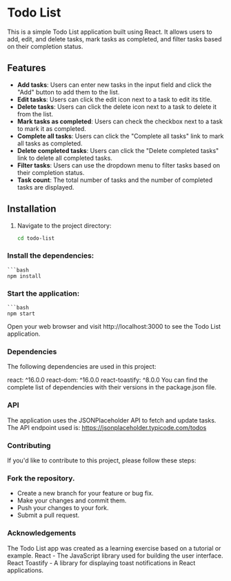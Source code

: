 # Todo List

This is a simple Todo List application built using React. It allows users to add, edit, and delete tasks, mark tasks as completed, and filter tasks based on their completion status.

## Features

- **Add tasks**: Users can enter new tasks in the input field and click the "Add" button to add them to the list.
- **Edit tasks**: Users can click the edit icon next to a task to edit its title.
- **Delete tasks**: Users can click the delete icon next to a task to delete it from the list.
- **Mark tasks as completed**: Users can check the checkbox next to a task to mark it as completed.
- **Complete all tasks**: Users can click the "Complete all tasks" link to mark all tasks as completed.
- **Delete completed tasks**: Users can click the "Delete completed tasks" link to delete all completed tasks.
- **Filter tasks**: Users can use the dropdown menu to filter tasks based on their completion status.
- **Task count**: The total number of tasks and the number of completed tasks are displayed.

## Installation

1. Navigate to the project directory:

   ```bash
   cd todo-list

### Install the dependencies:
    ```bash
    npm install


### Start the application:
    ```bash
    npm start

Open your web browser and visit http://localhost:3000 to see the Todo List application.

### Dependencies
The following dependencies are used in this project:

react: ^16.0.0
react-dom: ^16.0.0
react-toastify: ^8.0.0
You can find the complete list of dependencies with their versions in the package.json file.

### API
The application uses the JSONPlaceholder API to fetch and update tasks. The API endpoint used is: https://jsonplaceholder.typicode.com/todos

### Contributing
If you'd like to contribute to this project, please follow these steps:

### Fork the repository.
- Create a new branch for your feature or bug fix.
- Make your changes and commit them.
- Push your changes to your fork.
- Submit a pull request.

### Acknowledgements
The Todo List app was created as a learning exercise based on a tutorial or example.
React - The JavaScript library used for building the user interface.
React Toastify - A library for displaying toast notifications in React applications.
